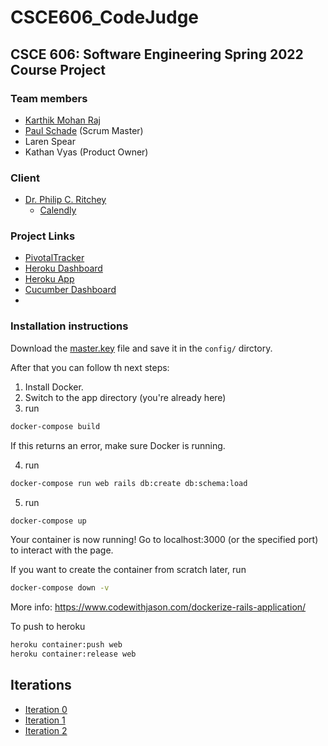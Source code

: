 # CSCE606_CodeJudge

## CSCE 606: Software Engineering Spring 2022 Course Project

### Team members

- [Karthik Mohan Raj](https://www.linkedin.com/in/the-raj)
- [Paul Schade](https://people.tamu.edu/~pascha/) (Scrum Master)
- Laren Spear
- Kathan Vyas (Product Owner)

### Client

- [Dr. Philip C. Ritchey](https://people.engr.tamu.edu/pcr/index.html)
  - [Calendly](https://calendly.com/pcr/15-min-office-hours-appointment)

### Project Links

- [PivotalTracker](https://www.pivotaltracker.com/n/projects/2555182)
- [Heroku Dashboard](https://dashboard.heroku.com/apps/csce606-codejudge)
- [Heroku App](https://csce606-codejudge.herokuapp.com)
- [Cucumber Dashboard](https://studio.cucumber.io/projects/317601)
-

### Installation instructions

<!-- First rename the file `.env.example` to `.env` and fill in the missing parameters from the Drive. -->

Download the [master.key](https://drive.google.com/file/d/1Ev6fz1ax5-DNLO8t26obGikVIG6K-t4T/view?usp=sharing) file and save it in the `config/` dirctory.

After that you can follow th next steps:

1. Install Docker.
2. Switch to the app directory (you're already here)
3. run

```sh
docker-compose build
```

If this returns an error, make sure Docker is running.

4. run

```sh
docker-compose run web rails db:create db:schema:load
```

5. run

```sh
docker-compose up
```

Your container is now running!
Go to localhost:3000 (or the specified port) to interact with the page.

If you want to create the container from scratch later, run

```sh
docker-compose down -v
```

More info: https://www.codewithjason.com/dockerize-rails-application/

To push to heroku

```sh
heroku container:push web
heroku container:release web
```

## Iterations

- [Iteration 0](https://github.com/the-raj/CSCE606_CodeJudge/blob/master/documentation/Spring2022/i0.tar)
- [Iteration 1](https://github.com/the-raj/CSCE606_CodeJudge/blob/master/documentation/Spring2022/i1.tar)
- [Iteration 2](https://github.com/the-raj/CSCE606_CodeJudge/blob/master/documentation/Spring2022/i2.tar)
